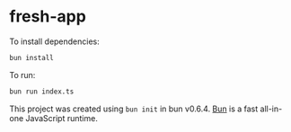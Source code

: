 # fresh-app

To install dependencies:

```bash
bun install
```

To run:

```bash
bun run index.ts
```

This project was created using `bun init` in bun v0.6.4. [Bun](https://bun.sh) is a fast all-in-one JavaScript runtime.
